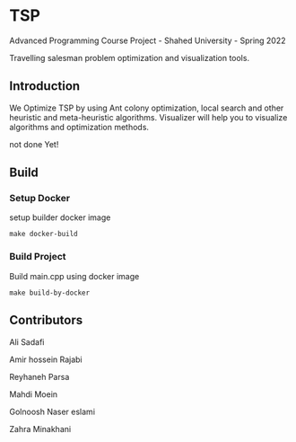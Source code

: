 # TSP

Advanced Programming Course Project - Shahed University - Spring 2022

Travelling salesman problem optimization and visualization tools.

## Introduction
We Optimize TSP by using Ant colony optimization, local search and other heuristic and meta-heuristic algorithms.
Visualizer will help you to visualize algorithms and optimization methods.

not done Yet!


## Build
### Setup Docker
setup builder docker image
```
make docker-build
```

### Build Project
Build main.cpp using docker image
```
make build-by-docker
```

## Contributors
Ali Sadafi

Amir hossein Rajabi

Reyhaneh Parsa

Mahdi Moein

Golnoosh Naser eslami

Zahra Minakhani
